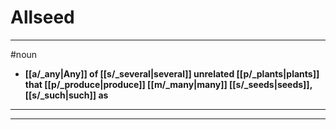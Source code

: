 # Allseed
---
#noun
- **[[a/_any|Any]] of [[s/_several|several]] unrelated [[p/_plants|plants]] that [[p/_produce|produce]] [[m/_many|many]] [[s/_seeds|seeds]], [[s/_such|such]] as**
---
---
